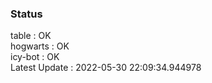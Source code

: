 ### Status


table : OK  
hogwarts : OK  
icy-bot : OK  
Latest Update : 2022-05-30 22:09:34.944978
